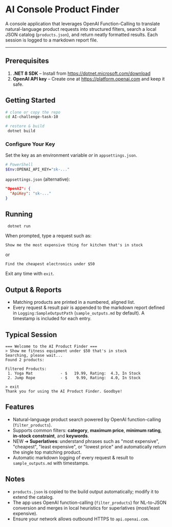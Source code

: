 # AI Console Product Finder

A console application that leverages OpenAI Function-Calling to translate natural-language product requests into structured filters, search a local JSON catalog (`products.json`), and return neatly formatted results. Each session is logged to a markdown report file.

---

## Prerequisites

1. **.NET 8 SDK** – Install from https://dotnet.microsoft.com/download
2. **OpenAI API key** – Create one at https://platform.openai.com and keep it safe.

## Getting Started

```bash
# clone or copy the repo
cd AI-challenge-task-10

# restore & build
 dotnet build 
```

### Configure Your Key

Set the key as an environment variable _or_ in `appsettings.json`.

```bash
# PowerShell
$Env:OPENAI_API_KEY="sk-..."
```

`appsettings.json` (alternative):
```json
"OpenAI": {
  "ApiKey": "sk-..."
}
```

## Running

```bash
 dotnet run 
```

When prompted, type a request such as:

```
Show me the most expensive thing for kitchen that's in stock
```

or

```
Find the cheapest electronics under $50
```

Exit any time with `exit`.

## Output & Reports

* Matching products are printed in a numbered, aligned list.
* Every request & result pair is appended to the markdown report defined in `Logging:SampleOutputPath` (`sample_outputs.md` by default). A timestamp is included for each entry.

## Typical Session

```
=== Welcome to the AI Product Finder ===
> Show me fitness equipment under $50 that's in stock
Searching, please wait...
Found 2 products:

Filtered Products:
 1. Yoga Mat            - $   19.99, Rating:  4.3, In Stock 
 2. Jump Rope           - $    9.99, Rating:  4.0, In Stock 

> exit
Thank you for using the AI Product Finder. Goodbye!
```

## Features

* Natural-language product search powered by OpenAI function-calling (`filter_products`).
* Supports common filters: **category**, **maximum price**, **minimum rating**, **in-stock constraint**, and **keywords**.
* NEW ➜ **Superlatives**: understand phrases such as "most expensive", "cheapest", "least expensive", or "lowest price" and automatically return the single top matching product.
* Automatic markdown logging of every request & result to `sample_outputs.md` with timestamps.

## Notes

* `products.json` is copied to the build output automatically; modify it to extend the catalog.
* The app uses OpenAI function-calling (`filter_products`) for NL-to-JSON conversion and merges in local heuristics for superlatives (most/least expensive).
* Ensure your network allows outbound HTTPS to `api.openai.com`. 